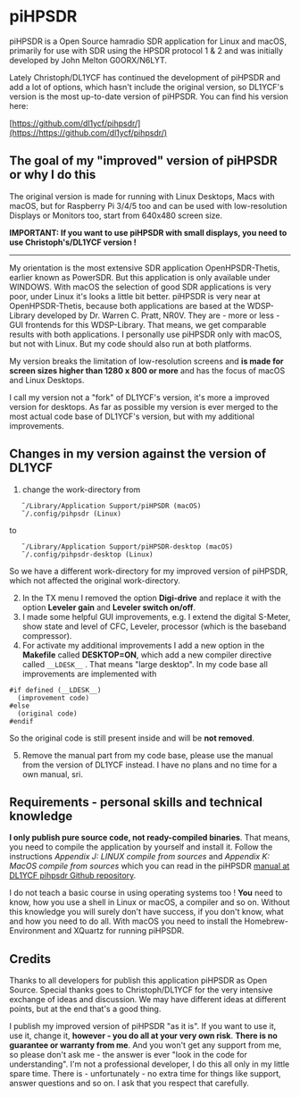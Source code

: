 # piHPSDR

piHPSDR is a Open Source hamradio SDR application for Linux and macOS, primarily for use with SDR using the HPSDR protocol 1 & 2 and was initially developed by John Melton G0ORX/N6LYT.

Lately Christoph/DL1YCF has continued the development of piHPSDR and add a lot of options, which hasn't include the original version, so DL1YCF's version is the most up-to-date version of piHPSDR. You can find his version here:

[https://github.com/dl1ycf/pihpsdr/](https://https://github.com/dl1ycf/pihpsdr/)

## The goal of my "improved" version of piHPSDR or why I do this

The original version is made for running with Linux Desktops, Macs with macOS, but for Raspberry Pi 3/4/5 too and can be used with low-resolution Displays or Monitors too, start from 640x480 screen size.

**IMPORTANT: If you want to use piHPSDR with small displays, you need to use Christoph's/DL1YCF version !**

---

My orientation is the most extensive SDR application OpenHPSDR-Thetis, earlier known as PowerSDR. But this application is only available under WINDOWS.
With macOS the selection of good SDR applications is very poor, under Linux it's looks a little bit better. piHPSDR is very near at OpenHPSDR-Thetis, because both applications are based at the WDSP-Library developed by Dr. Warren C. Pratt, NR0V. They are - more or less - GUI frontends for this WDSP-Library. That means, we get comparable results with both applications. I personally use piHPSDR only with macOS, but not with Linux.
But my code should also run at both platforms.

My version breaks the limitation of low-resolution screens and **is made for screen sizes higher than 1280 x 800 or more** and has the focus of macOS and Linux Desktops.

I call my version not a "fork" of DL1YCF's version, it's more a improved version for desktops. As far as possible my version is ever merged to the most actual code base of DL1YCF's version, but with my additional improvements.

## Changes in my version against the version of DL1YCF

1. change the work-directory from

```
   ˜/Library/Application Support/piHPSDR (macOS)
   ˜/.config/pihpsdr (Linux)
```

to

```
   ˜/Library/Application Support/piHPSDR-desktop (macOS)
   ˜/.config/pihpsdr-desktop (Linux)
```

So we have a different work-directory for my improved version of piHPSDR, which not affected the original work-directory.

2. In the TX menu I removed the option **Digi-drive** and replace it with the option **Leveler gain** and **Leveler switch on/off**.
3. I made some helpful GUI improvements, e.g. I extend the digital S-Meter, show state and level of CFC, Leveler, processor (which is the baseband compressor).
4. For activate my additional improvements I add a new option in the **Makefile** called **DESKTOP=ON**, which add a new compiler directive called `__LDESK__` . That means "large desktop". In my code base all improvements are implemented with

```
#if defined (__LDESK__)
  (improvement code)
#else
  (original code)
#endif
```

So the original code is still present inside and will be **not removed**.

5. Remove the manual part from my code base, please use the manual from the version of DL1YCF instead. I have no plans and no time for a own manual, sri.

## Requirements - personal skills and technical knowledge

**I only publish pure source code, not ready-compiled binaries**. That means, you need to compile the application by yourself and install it. Follow the instructions *Appendix J: LINUX compile from sources* and *Appendix K: MacOS compile from sources* which you can read in the piHPSDR [manual at DL1YCF pihpsdr Github repository](https://github.com/dl1ycf/pihpsdr/releases/download/current/piHPSDR-Manual.pdf).

I do not teach a basic course in using operating systems too ! **You** need to know, how you use a shell in Linux or macOS, a compiler and so on. Without this knowledge you will surely don't have success, if you don't know, what and how you need to do all. With macOS you need to install the Homebrew-Environment and XQuartz for running piHPSDR.

## Credits

Thanks to all developers for publish this application piHPSDR as Open Source.
Special thanks goes to Christoph/DL1YCF for the very intensive exchange of ideas and discussion.
We may have different ideas at different points, but at the end that's a good thing.

I publish my improved version of piHPSDR "as it is". If you want to use it, use it, change it, **however - you do all at your very own risk**.
**There is no guarantee or warranty from me**. And you won't get any support from me, so please don't ask me - the answer is ever "look in the code for understanding". I'm not a professional developer, I do this all only in my little spare time. There is - unfortunately - no extra time for things like support, answer questions and so on. I ask that you respect that carefully.